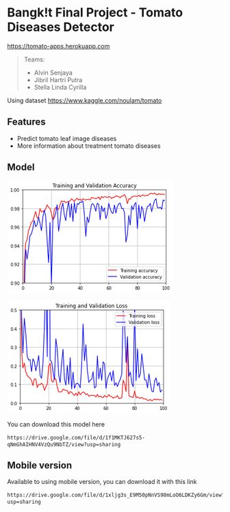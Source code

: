 # Bangk!t Final Project - Tomato Diseases Detector
https://tomato-apps.herokuapp.com
> Teams:
>   - Alvin Senjaya
>   - Jibril Hartri Putra
>   - Stella Linda Cyrilla

Using dataset https://www.kaggle.com/noulam/tomato

## Features

* Predict tomato leaf image diseases
* More information about treatment tomato diseases

## Model

![](1_pic_accuracy_res.png)

![](2_pic_loss_res.png)

You can download this model here
```
https://drive.google.com/file/d/1f1MKTJ627s5-qNmGhAIHNV4VzQu9NbTZ/view?usp=sharing
```

## Mobile version

Available to using mobile version, you can download it with this link

```
https://drive.google.com/file/d/1xljg3s_E9M50pNnVS98mLoO6LDKZy6Gm/view?usp=sharing
```

